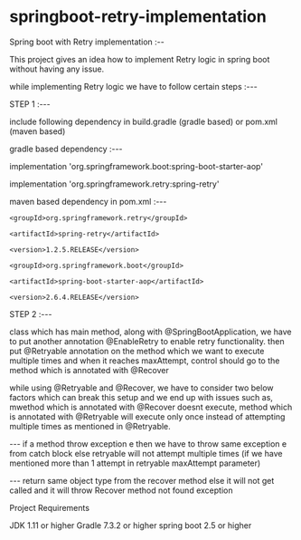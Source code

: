 # springboot-retry-implementation

Spring boot with Retry implementation :--

This project gives an idea how to implement Retry logic in spring boot without having any issue.

while implementing Retry logic we have to follow certain steps :---

STEP 1 :---

include following dependency in build.gradle (gradle based) or pom.xml (maven based)

gradle based dependency :---

implementation 'org.springframework.boot:spring-boot-starter-aop'

implementation 'org.springframework.retry:spring-retry'

maven based dependency in pom.xml :---

<dependency>
    
    <groupId>org.springframework.retry</groupId>
    
    <artifactId>spring-retry</artifactId>
    
    <version>1.2.5.RELEASE</version>
    
</dependency>

<dependency>
    
    <groupId>org.springframework.boot</groupId>
    
    <artifactId>spring-boot-starter-aop</artifactId>
    
    <version>2.6.4.RELEASE</version>
    
</dependency>




STEP 2 :---


class which has main method, along with @SpringBootApplication, we have to put another annotation @EnableRetry to enable retry functionality.
then
put @Retryable annotation on the method which we want to execute multiple times and when it reaches maxAttempt, control should go to the method which is annotated with @Recover


while using @Retryable and @Recover, we have to consider two below factors which can break this setup and we end up with issues such as, mwethod which is annotated
with @Recover doesnt execute, method which is annotated with @Retryable will execute only once instead of attempting multiple times as mentioned in @Retryable.


 --- if a method throw exception e then we have to throw same exception e from catch block else retryable will not attempt multiple times (if we have 
     mentioned more than 1 attempt in retryable maxAttempt parameter)

 --- return same object type from the recover method else it will not get called and it will throw Recover method not found exception 

Project Requirements

JDK 1.11 or higher Gradle 7.3.2 or higher spring boot 2.5 or higher
